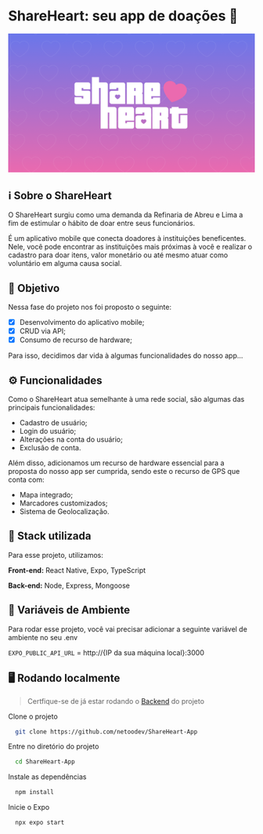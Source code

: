 
# ShareHeart: seu app de doações 🩷

![ShareHeart](./assets/shareheart-cover.png)


## ℹ️ Sobre o ShareHeart

O ShareHeart surgiu como uma demanda da Refinaria de Abreu e Lima a fim de estimular o hábito de doar entre seus funcionários. 

É um aplicativo mobile que conecta doadores à instituições beneficentes. Nele, você pode encontrar as instituições mais próximas à você e realizar o cadastro para doar itens, valor monetário ou até mesmo atuar como voluntário em alguma causa social.
## 🎯  Objetivo

Nessa fase do projeto nos foi proposto o seguinte:

- [x]  Desenvolvimento do aplicativo mobile;
- [x]  CRUD via API;
- [x]  Consumo de recurso de hardware;

Para isso, decidimos dar vida à algumas funcionalidades do nosso app...
## ⚙️ Funcionalidades

Como o ShareHeart atua semelhante à uma rede social, são algumas das principais funcionalidades:

- Cadastro de usuário;
- Login do usuário;
- Alterações na conta do usuário;
- Exclusão de conta.

Além disso, adicionamos um recurso de hardware essencial para a proposta do nosso app ser cumprida, sendo este o recurso de GPS que conta com: 

- Mapa integrado;
- Marcadores customizados;
- Sistema de Geolocalização.


## 🔋 Stack utilizada

Para esse projeto, utilizamos: 

**Front-end:** React Native, Expo, TypeScript

**Back-end:** Node, Express, Mongoose


## 🔐 Variáveis de Ambiente

Para rodar esse projeto, você vai precisar adicionar a seguinte variável de ambiente no seu .env

`EXPO_PUBLIC_API_URL` = http://{IP da sua máquina local}:3000


## 🖥️ Rodando localmente

> Certfique-se de já estar rodando o [Backend](https://github.com/netoodev/ShareHeart-Back) do projeto

Clone o projeto

```bash
  git clone https://github.com/netoodev/ShareHeart-App
```

Entre no diretório do projeto

```bash
  cd ShareHeart-App
```

Instale as dependências

```bash
  npm install
```

Inicie o Expo

```bash
  npx expo start
```


